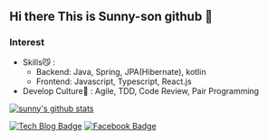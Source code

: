## Hi there This is Sunny-son github 👋

### Interest
- Skills:smirk_cat: :
  - Backend: Java, Spring, JPA(Hibernate), kotlin
  - Frontend: Javascript, Typescript, React.js
- Develop Culture:palm_tree: : Agile, TDD, Code Review, Pair Programming


[![sunny's github stats](https://github-readme-stats.vercel.app/api?username=kses1010)](https://github.com/anuraghazra/github-readme-stats)

[![Tech Blog Badge](http://img.shields.io/badge/-Tech%20blog-black?style=flat-square&logo=github&link=https://sunny-son.space)](https://www.sunny-son.space/)
[![Facebook Badge](https://img.shields.io/badge/facebook-1877f2?style=flat-square&logo=facebook&logoColor=white&link=https://www.facebook.com/kses1010)](https://www.facebook.com/kses1010)

<!--
**kses1010/kses1010** is a ✨ _special_ ✨ repository because its `README.md` (this file) appears on your GitHub profile.

Here are some ideas to get you started:

- 🔭 I’m currently working on ...
- 🌱 I’m currently learning ...
- 👯 I’m looking to collaborate on ...
- 🤔 I’m looking for help with ...
- 💬 Ask me about ...
- 📫 How to reach me: ...
- 😄 Pronouns: ...
- ⚡ Fun fact: ...
-->
